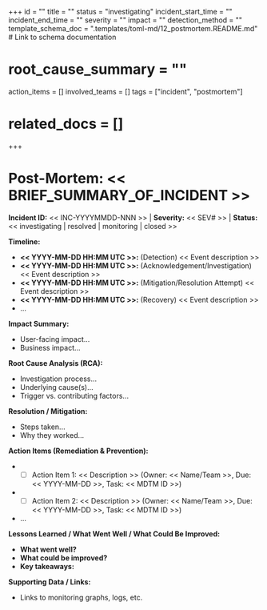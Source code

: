 +++
id = ""
title = ""
status = "investigating"
incident_start_time = ""
incident_end_time = ""
severity = ""
impact = ""
detection_method = ""
template_schema_doc = ".templates/toml-md/12_postmortem.README.md" # Link to schema documentation
# root_cause_summary = ""
action_items = []
involved_teams = []
tags = ["incident", "postmortem"]
# related_docs = []
+++

# Post-Mortem: << BRIEF_SUMMARY_OF_INCIDENT >>

**Incident ID:** << INC-YYYYMMDD-NNN >> | **Severity:** << SEV# >> | **Status:** << investigating | resolved | monitoring | closed >>

**Timeline:**
*   **<< YYYY-MM-DD HH:MM UTC >>:** (Detection) << Event description >>
*   **<< YYYY-MM-DD HH:MM UTC >>:** (Acknowledgement/Investigation) << Event description >>
*   **<< YYYY-MM-DD HH:MM UTC >>:** (Mitigation/Resolution Attempt) << Event description >>
*   **<< YYYY-MM-DD HH:MM UTC >>:** (Recovery) << Event description >>
*   ...

**Impact Summary:**
*   User-facing impact...
*   Business impact...

**Root Cause Analysis (RCA):**
*   Investigation process...
*   Underlying cause(s)...
*   Trigger vs. contributing factors...

**Resolution / Mitigation:**
*   Steps taken...
*   Why they worked...

**Action Items (Remediation & Prevention):**
*   - [ ] Action Item 1: << Description >> (Owner: << Name/Team >>, Due: << YYYY-MM-DD >>, Task: << MDTM ID >>)
*   - [ ] Action Item 2: << Description >> (Owner: << Name/Team >>, Due: << YYYY-MM-DD >>, Task: << MDTM ID >>)
*   ...

**Lessons Learned / What Went Well / What Could Be Improved:**
*   **What went well?**
*   **What could be improved?**
*   **Key takeaways:**

**Supporting Data / Links:**
*   Links to monitoring graphs, logs, etc.